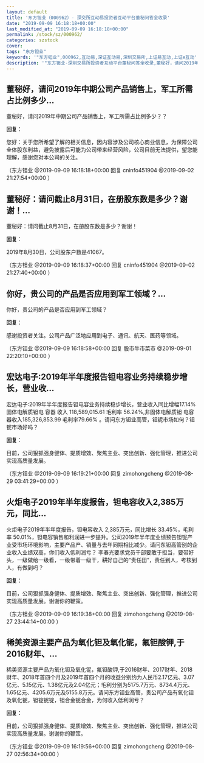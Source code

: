 ```yaml
---
layout: default
title: '东方钽业（000962）- 深交所互动易投资者互动平台董秘问答全收录'
date: "2019-09-09 16:18:18+00:00"
last_modified_at: "2019-09-09 16:18:18+00:00"
permalink: /stock/sz/000962/
categories: szstock
cover: 
tags: "东方钽业"
keywords: '"东方钽业",000962,互动易,深证互动易,深圳交易所,上证易互动,上证e互动'
description: '"东方钽业-深圳交易所投资者互动平台董秘问答全收录,董秘好，请问2019年中期公司产品销售上，军工所需占比例多少？？"'
---
```


## 董秘好，请问2019年中期公司产品销售上，军工所需占比例多少...

董秘好，请问2019年中期公司产品销售上，军工所需占比例多少？？

**回复**：

您好：关于您所希望了解的相关信息，因内容涉及公司核心商业信息，为保障公司全体股东利益，避免披露后可能为公司带来经营风险，公司目前无法提供，望您能理解，感谢您对本公司的关注。 

（东方钽业  @2019-09-09 16:18:18+00:00 回复 cninfo451904  @2019-09-02 21:27:54+00:00 ）

## 董秘好：请问截止8月31日，在册股东数是多少？谢谢！...

董秘好：请问截止8月31日，在册股东数是多少？谢谢！

**回复**：

2019年8月30日，公司股东户数是41067。 

（东方钽业  @2019-09-09 16:18:37+00:00 回复 cninfo451904  @2019-09-02 21:27:40+00:00 ）

## 你好，贵公司的产品是否应用到军工领域？...

你好，贵公司的产品是否应用到军工领域？

**回复**：

感谢投资者关注。公司产品广泛地应用到电子、通讯、航天、医药等领域。 

（东方钽业  @2019-09-09 16:18:58+00:00 回复 股市牛市菜市  @2019-09-01 22:20:10+00:00 ）

## 宏达电子:2019年半年度报告钽电容业务持续稳步增长，营业收...

宏达电子:2019年半年度报告钽电容业务持续稳步增长，营业收入同比增幅17.14%固体电解质钽电 容器 收入 118,589,015.61 毛利率  56.24%,非固体电解质钽 电容器收入185,326,853.99 毛利率79.66% 。请问东方钽业高管，钽铌市场如何？钽铌市场好吗？

**回复**：

目前，公司狠抓强身健体、提质增效、聚焦主业、突出创新、强化管理，推进公司实现高质量发展。 

（东方钽业  @2019-09-09 16:19:21+00:00 回复 zimohongcheng  @2019-08-29 03:41:29+00:00 ）

## 火炬电子2019年半年度报告，钽电容收入2,385万元，同比...

火炬电子2019年半年度报告，钽电容收入 2,385万元，同比增长 33.45%，毛利率 50.01%，钽电容销售和利润进一步提升。公司2019年半年度业绩预告钽铌产业受市场环境影响，主要产品产、销量与去年同期相比减少。请问东钽高管别的企业收入业绩双高，你们收入低利润亏？  李春光要求党员干部要敢于担当，要带好头，一级做给一级看，一级带着一级干，耕好自己的“责任田”，责任到人，考核到人，有做到吗？

**回复**：

目前，公司狠抓强身健体、提质增效、聚焦主业、突出创新、强化管理，推进公司实现高质量发展。谢谢你的鞭策。 

（东方钽业  @2019-09-09 16:19:38+00:00 回复 zimohongcheng  @2019-08-27 23:44:14+00:00 ）

## 稀美资源主要产品为氧化钽及氧化铌，氟钽酸钾,于2016财年、...

稀美资源主要产品为氧化钽及氧化铌，氟钽酸钾,于2016财年、2017财年、2018财年、2018年首四个月及2019年首四个月的收益分别约为人民币2.17亿元、3.07亿元、5.15亿元、1.38亿元及2.04亿元；毛利分别为5175.7万元、8734.4万元、1.65亿元、4205.6万元及5155.8万元。请问东方钽业高管，贵公司产品有氧化钽及氧化铌，钽锭铌锭，钽合金铌合金，为何收入低利润亏？

**回复**：

目前，公司狠抓强身健体、提质增效、聚焦主业、突出创新、强化管理，推进公司实现高质量发展。谢谢你的鞭策。 

（东方钽业  @2019-09-09 16:19:56+00:00 回复 zimohongcheng  @2019-08-27 02:56:34+00:00 ）

